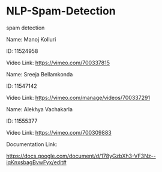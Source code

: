 # NLP-Spam-Detection
spam detection

Name: Manoj Kolluri

ID: 11524958

Video Link: https://vimeo.com/700337815


Name: Sreeja Bellamkonda

ID: 11547142

Video Link: https://vimeo.com/manage/videos/700337291


Name: Alekhya Vachakarla

ID: 11555377

Video Link: https://vimeo.com/700309883


Documentation Link:

https://docs.google.com/document/d/178yGzbXh3-VF3Nz--iqKnxsbagBvwFyx/edit#
